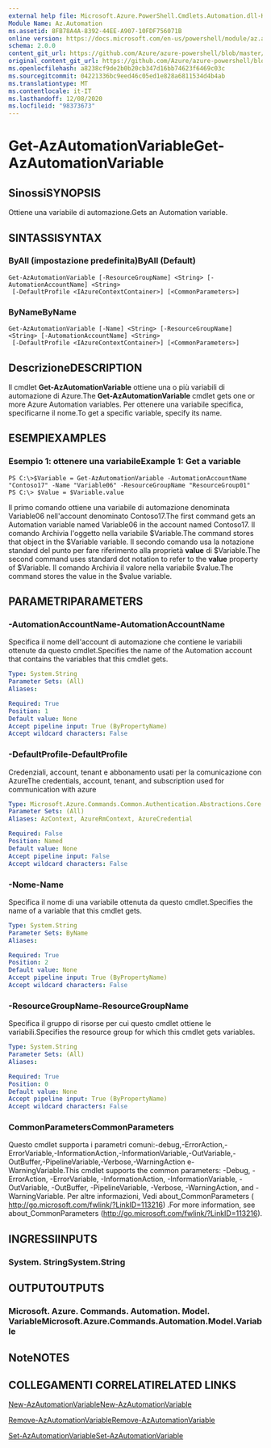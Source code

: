 ```yaml
---
external help file: Microsoft.Azure.PowerShell.Cmdlets.Automation.dll-Help.xml
Module Name: Az.Automation
ms.assetid: 8FB78A4A-8392-44EE-A907-10FDF756071B
online version: https://docs.microsoft.com/en-us/powershell/module/az.automation/get-azautomationvariable
schema: 2.0.0
content_git_url: https://github.com/Azure/azure-powershell/blob/master/src/Automation/Automation/help/Get-AzAutomationVariable.md
original_content_git_url: https://github.com/Azure/azure-powershell/blob/master/src/Automation/Automation/help/Get-AzAutomationVariable.md
ms.openlocfilehash: a8238cf9de2b0b20cb347d16bb74623f6469c03c
ms.sourcegitcommit: 04221336bc9eed46c05ed1e828a6811534d4b4ab
ms.translationtype: MT
ms.contentlocale: it-IT
ms.lasthandoff: 12/08/2020
ms.locfileid: "98373673"
---
```

# <span data-ttu-id="3b2de-101">Get-AzAutomationVariable</span><span class="sxs-lookup"><span data-stu-id="3b2de-101">Get-AzAutomationVariable</span></span>

## <span data-ttu-id="3b2de-102">Sinossi</span><span class="sxs-lookup"><span data-stu-id="3b2de-102">SYNOPSIS</span></span>
<span data-ttu-id="3b2de-103">Ottiene una variabile di automazione.</span><span class="sxs-lookup"><span data-stu-id="3b2de-103">Gets an Automation variable.</span></span>

## <span data-ttu-id="3b2de-104">SINTASSI</span><span class="sxs-lookup"><span data-stu-id="3b2de-104">SYNTAX</span></span>

### <span data-ttu-id="3b2de-105">ByAll (impostazione predefinita)</span><span class="sxs-lookup"><span data-stu-id="3b2de-105">ByAll (Default)</span></span>
```
Get-AzAutomationVariable [-ResourceGroupName] <String> [-AutomationAccountName] <String>
 [-DefaultProfile <IAzureContextContainer>] [<CommonParameters>]
```

### <span data-ttu-id="3b2de-106">ByName</span><span class="sxs-lookup"><span data-stu-id="3b2de-106">ByName</span></span>
```
Get-AzAutomationVariable [-Name] <String> [-ResourceGroupName] <String> [-AutomationAccountName] <String>
 [-DefaultProfile <IAzureContextContainer>] [<CommonParameters>]
```

## <span data-ttu-id="3b2de-107">Descrizione</span><span class="sxs-lookup"><span data-stu-id="3b2de-107">DESCRIPTION</span></span>
<span data-ttu-id="3b2de-108">Il cmdlet **Get-AzAutomationVariable** ottiene una o più variabili di automazione di Azure.</span><span class="sxs-lookup"><span data-stu-id="3b2de-108">The **Get-AzAutomationVariable** cmdlet gets one or more Azure Automation variables.</span></span>
<span data-ttu-id="3b2de-109">Per ottenere una variabile specifica, specificarne il nome.</span><span class="sxs-lookup"><span data-stu-id="3b2de-109">To get a specific variable, specify its name.</span></span>

## <span data-ttu-id="3b2de-110">ESEMPI</span><span class="sxs-lookup"><span data-stu-id="3b2de-110">EXAMPLES</span></span>

### <span data-ttu-id="3b2de-111">Esempio 1: ottenere una variabile</span><span class="sxs-lookup"><span data-stu-id="3b2de-111">Example 1: Get a variable</span></span>
```
PS C:\>$Variable = Get-AzAutomationVariable -AutomationAccountName "Contoso17" -Name "Variable06" -ResourceGroupName "ResourceGroup01"
PS C:\> $Value = $Variable.value
```

<span data-ttu-id="3b2de-112">Il primo comando ottiene una variabile di automazione denominata Variable06 nell'account denominato Contoso17.</span><span class="sxs-lookup"><span data-stu-id="3b2de-112">The first command gets an Automation variable named Variable06 in the account named Contoso17.</span></span>
<span data-ttu-id="3b2de-113">Il comando Archivia l'oggetto nella variabile $Variable.</span><span class="sxs-lookup"><span data-stu-id="3b2de-113">The command stores that object in the $Variable variable.</span></span>
<span data-ttu-id="3b2de-114">Il secondo comando usa la notazione standard del punto per fare riferimento alla proprietà **value** di $Variable.</span><span class="sxs-lookup"><span data-stu-id="3b2de-114">The second command uses standard dot notation to refer to the **value** property of $Variable.</span></span>
<span data-ttu-id="3b2de-115">Il comando Archivia il valore nella variabile $value.</span><span class="sxs-lookup"><span data-stu-id="3b2de-115">The command stores the value in the $value variable.</span></span>

## <span data-ttu-id="3b2de-116">PARAMETRI</span><span class="sxs-lookup"><span data-stu-id="3b2de-116">PARAMETERS</span></span>

### <span data-ttu-id="3b2de-117">-AutomationAccountName</span><span class="sxs-lookup"><span data-stu-id="3b2de-117">-AutomationAccountName</span></span>
<span data-ttu-id="3b2de-118">Specifica il nome dell'account di automazione che contiene le variabili ottenute da questo cmdlet.</span><span class="sxs-lookup"><span data-stu-id="3b2de-118">Specifies the name of the Automation account that contains the variables that this cmdlet gets.</span></span>

```yaml
Type: System.String
Parameter Sets: (All)
Aliases:

Required: True
Position: 1
Default value: None
Accept pipeline input: True (ByPropertyName)
Accept wildcard characters: False
```

### <span data-ttu-id="3b2de-119">-DefaultProfile</span><span class="sxs-lookup"><span data-stu-id="3b2de-119">-DefaultProfile</span></span>
<span data-ttu-id="3b2de-120">Credenziali, account, tenant e abbonamento usati per la comunicazione con Azure</span><span class="sxs-lookup"><span data-stu-id="3b2de-120">The credentials, account, tenant, and subscription used for communication with azure</span></span>

```yaml
Type: Microsoft.Azure.Commands.Common.Authentication.Abstractions.Core.IAzureContextContainer
Parameter Sets: (All)
Aliases: AzContext, AzureRmContext, AzureCredential

Required: False
Position: Named
Default value: None
Accept pipeline input: False
Accept wildcard characters: False
```

### <span data-ttu-id="3b2de-121">-Nome</span><span class="sxs-lookup"><span data-stu-id="3b2de-121">-Name</span></span>
<span data-ttu-id="3b2de-122">Specifica il nome di una variabile ottenuta da questo cmdlet.</span><span class="sxs-lookup"><span data-stu-id="3b2de-122">Specifies the name of a variable that this cmdlet gets.</span></span>

```yaml
Type: System.String
Parameter Sets: ByName
Aliases:

Required: True
Position: 2
Default value: None
Accept pipeline input: True (ByPropertyName)
Accept wildcard characters: False
```

### <span data-ttu-id="3b2de-123">-ResourceGroupName</span><span class="sxs-lookup"><span data-stu-id="3b2de-123">-ResourceGroupName</span></span>
<span data-ttu-id="3b2de-124">Specifica il gruppo di risorse per cui questo cmdlet ottiene le variabili.</span><span class="sxs-lookup"><span data-stu-id="3b2de-124">Specifies the resource group for which this cmdlet gets variables.</span></span>

```yaml
Type: System.String
Parameter Sets: (All)
Aliases:

Required: True
Position: 0
Default value: None
Accept pipeline input: True (ByPropertyName)
Accept wildcard characters: False
```

### <span data-ttu-id="3b2de-125">CommonParameters</span><span class="sxs-lookup"><span data-stu-id="3b2de-125">CommonParameters</span></span>
<span data-ttu-id="3b2de-126">Questo cmdlet supporta i parametri comuni:-debug,-ErrorAction,-ErrorVariable,-InformationAction,-InformationVariable,-OutVariable,-OutBuffer,-PipelineVariable,-Verbose,-WarningAction e-WarningVariable.</span><span class="sxs-lookup"><span data-stu-id="3b2de-126">This cmdlet supports the common parameters: -Debug, -ErrorAction, -ErrorVariable, -InformationAction, -InformationVariable, -OutVariable, -OutBuffer, -PipelineVariable, -Verbose, -WarningAction, and -WarningVariable.</span></span> <span data-ttu-id="3b2de-127">Per altre informazioni, Vedi about_CommonParameters ( http://go.microsoft.com/fwlink/?LinkID=113216) .</span><span class="sxs-lookup"><span data-stu-id="3b2de-127">For more information, see about_CommonParameters (http://go.microsoft.com/fwlink/?LinkID=113216).</span></span>

## <span data-ttu-id="3b2de-128">INGRESSI</span><span class="sxs-lookup"><span data-stu-id="3b2de-128">INPUTS</span></span>

### <span data-ttu-id="3b2de-129">System. String</span><span class="sxs-lookup"><span data-stu-id="3b2de-129">System.String</span></span>

## <span data-ttu-id="3b2de-130">OUTPUT</span><span class="sxs-lookup"><span data-stu-id="3b2de-130">OUTPUTS</span></span>

### <span data-ttu-id="3b2de-131">Microsoft. Azure. Commands. Automation. Model. Variable</span><span class="sxs-lookup"><span data-stu-id="3b2de-131">Microsoft.Azure.Commands.Automation.Model.Variable</span></span>

## <span data-ttu-id="3b2de-132">Note</span><span class="sxs-lookup"><span data-stu-id="3b2de-132">NOTES</span></span>

## <span data-ttu-id="3b2de-133">COLLEGAMENTI CORRELATI</span><span class="sxs-lookup"><span data-stu-id="3b2de-133">RELATED LINKS</span></span>

[<span data-ttu-id="3b2de-134">New-AzAutomationVariable</span><span class="sxs-lookup"><span data-stu-id="3b2de-134">New-AzAutomationVariable</span></span>](./New-AzAutomationVariable.md)

[<span data-ttu-id="3b2de-135">Remove-AzAutomationVariable</span><span class="sxs-lookup"><span data-stu-id="3b2de-135">Remove-AzAutomationVariable</span></span>](./Remove-AzAutomationVariable.md)

[<span data-ttu-id="3b2de-136">Set-AzAutomationVariable</span><span class="sxs-lookup"><span data-stu-id="3b2de-136">Set-AzAutomationVariable</span></span>](./Set-AzAutomationVariable.md)


